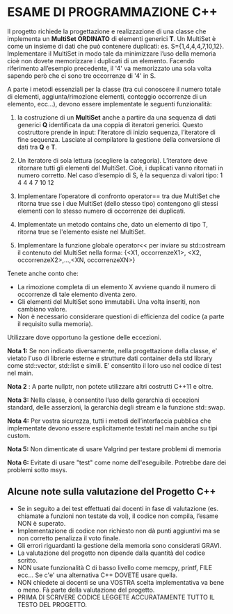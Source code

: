 # ESAME DI PROGRAMMAZIONE C++

Il progetto richiede la progettazione e realizzazione di una classe che
implementa un **MultiSet ORDINATO** di elementi generici **T**. Un MultiSet è
come un insieme di dati che può contenere duplicati: es. S={1,4,4,4,7,10,12}.
Implementare il MultiSet in modo tale da minimizzare l’uso della memoria cioè
non dovete memorizzare i duplicati di un elemento. Facendo riferimento
all’esempio precedente, il '4' va memorizzato una sola volta sapendo però che
ci sono tre occorrenze di '4' in S.

A parte i metodi essenziali per la classe (tra cui conoscere il numero totale di
elementi, aggiunta/rimozione elementi, conteggio occorrenze di un elemento,
ecc...), devono essere implementate le seguenti funzionalità:

1. la costruzione di un **MultiSet** anche a partire da una sequenza di dati
    generici **Q** identificata da una coppia di iteratori generici. Questo
    costruttore prende in input: l’iteratore di inizio sequenza, l’iteratore di
    fine sequenza. Lasciate al compilatore la gestione della conversione di
    dati tra **Q** e **T**.
2. Un iteratore di sola lettura (scegliere la categoria). L’iteratore deve
    ritornare tutti gli elementi del MultiSet. Cioè, i duplicati vanno ritornati
    in numero corretto. Nel caso d’esempio di S, è la sequenza di valori
    tipo: 1 4 4 4 7 10 12

 3. Implementare l’operatore di confronto operator== tra due MultiSet
    che ritorna true sse i due MultiSet (dello stesso tipo) contengono gli
    stessi elementi con lo stesso numero di occorrenze dei duplicati.
 4. Implementate un metodo contains che, dato un elemento di tipo T,
    ritorna true se l'elemento esiste nel MultiSet.

 5. Implementare la funzione globale operator<< per inviare su
    std::ostream il contenuto del MultiSet nella forma:
    {<X1, occorrenzeX1>, <X2, occorrenzeX2>,...,<XN, occorrenzeXN>}

Tenete anche conto che:

- La rimozione completa di un elemento X avviene quando il numero di
    occorrenze di tale elemento diventa zero.
- Gli elementi del MultiSet sono immutabili. Una volta inseriti, non
    cambiano valore.
- Non è necessario considerare questioni di efficienza del codice (a parte il
    requisito sulla memoria).

Utilizzare dove opportuno la gestione delle eccezioni.

**Nota 1:** Se non indicato diversamente, nella progettazione della classe, e'
vietato l'uso di librerie esterne e strutture dati container della std library come
std::vector, std::list e simili. E’ consentito il loro uso nel codice di test nel
main.

**Nota 2** : A parte nullptr, non potete utilizzare altri costrutti C++11 e oltre.

**Nota 3:** Nella classe, è consentito l’uso della gerarchia di eccezioni standard,
delle asserzioni, la gerarchia degli stream e la funzione std::swap.

**Nota 4:** Per vostra sicurezza, tutti i metodi dell’interfaccia pubblica che
implementate devono essere esplicitamente testati nel main anche su tipi
custom.

**Nota 5:** Non dimenticate di usare Valgrind per testare problemi di memoria

**Nota 6:** Evitate di usare "test" come nome dell'eseguibile. Potrebbe dare dei
problemi sotto msys.

## Alcune note sulla valutazione del Progetto C++

- Se in seguito a dei test effettuati dai docenti in fase di valutazione (es.
chiamate a funzioni non testate da voi), il codice non compila, l’esame NON
è superato.
- Implementazione di codice non richiesto non dà punti aggiuntivi ma se non
corretto penalizza il voto finale.
- Gli errori riguardanti la gestione della memoria sono considerati GRAVI.
- La valutazione del progetto non dipende dalla quantità del codice scritto.
- NON usate funzionalità C di basso livello come memcpy, printf, FILE ecc...
Se c'e' una alternativa C++ DOVETE usare quella.
- NON chiedete ai docenti se una VOSTRA scelta implementativa va bene o
meno. Fà parte della valutazione del progetto.
- PRIMA DI SCRIVERE CODICE LEGGETE ACCURATAMENTE TUTTO IL TESTO
DEL PROGETTO.
